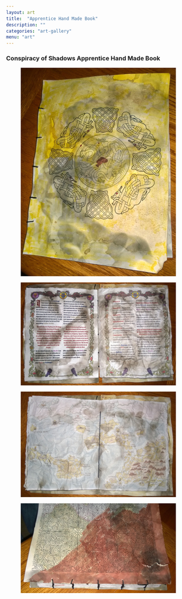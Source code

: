 ```yaml
---
layout: art
title:  "Apprentice Hand Made Book"
description: ""
categories: "art-gallery"
menu: "art"
---
```

<h3 class="gallery-title">Conspiracy of Shadows Apprentice Hand Made Book</h3>
<div class="clearfix">
	<div class="span-6 col">
		<figure>
			<img src="/img/art/apprentice/book/front-cover.jpg" alt="Front Cover">
		</figure>
	</div>
	<div class="span-6 col">
			<figure>
				<img src="/img/art/apprentice/book/interior.jpg" alt="Interior">
			</figure>
			<figure>
				<img src="/img/art/apprentice/book/interior-map.jpg" alt="Interior Map">
			</figure>
	</div>
</div>
<div class="clearfix">
	<div class="span-12 col">
		<figure>
			<img src="/img/art/apprentice/book/back-cover.jpg" alt="Back Cover">
		</figure>
	</div>
</div>

